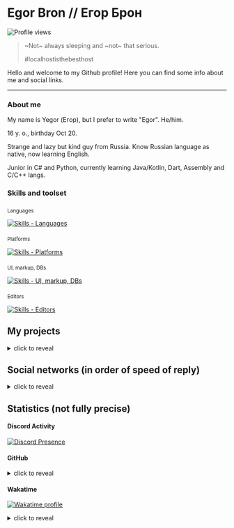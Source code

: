 # Egor Bron // Егор Брон
<!--<img src="https://avatars.githubusercontent.com/u/71507444?s=64" style="border-radius: 4px;" alt="Avatar">-->

<!--[![ko-fi](https://ko-fi.com/img/githubbutton_sm.svg)](https://ko-fi.com/egorbron)-->
![Profile views](https://komarev.com/ghpvc/?username=EgorBron&color=4c10cc&style=flat-square)
> ~Not~ always sleeping and ~not~ that serious.
> 
> #localhostisthebesthost

Hello and welcome to my Github profile! Here you can find some info about me and social links.

<hr>

### About me
My name is Yegor (Егор), but I prefer to write "Egor". He/him.

16 y. o., birthday Oct 20.

Strange and lazy but kind guy from Russia. Know Russian language as native, now learning English<!--, want to learn Interslavic and Chinese-->.

Junior in C# and Python, currently learning Java/Kotlin, Dart, Assembly and C/C++ langs.

### Skills and toolset

<sub>Languages</sub>

[![Skills - Languages](https://skillicons.dev/icons?i=cs,py,lua,bash,,dart,c,cpp,kotlin,js,ts)](/)

<sub>Platforms</sub>

[![Skills - Platforms](https://skillicons.dev/icons?i=git,github,dotnet,docker,cmake,gradle,bots,wasm,linux)](/)

<sub>UI, markup, DBs</sub>

[![Skills - UI, markup, DBs](https://skillicons.dev/icons?i=flutter,bootstrap,jquery,godot,unity,,md,html,css,svg,,mongodb,postgres,sqlite)](/)

<sub>Editors</sub>

[![Skills - Editors](https://skillicons.dev/icons?i=visualstudio,vscode,idea,ps,blender,au,pr,ae,figma)](/)

<!--
<details><summary>Toolset</summary>
 
 * 2D Design
   * Adobe Photoshop (CC 2015 and CC 2022)
   * Figma (latest)
 * 3D design
   * Cinema 4D r20-r21
   * Blender (2.8, 3.3)
 * Video-related
   * OBS Studio (28+)
   * Adobe Premiere Pro (CC 2022)
   * Adobe After Effects (CC 2022)
 * Music/audio
   * Adobe Audition (CC 2014, CC 2022)
   * MuseScore 3
   * Embers (latest)
 * Networking
   * PuTTY (latest)
   * Hamachi (2.2)
   * BurpSuite Community (2022+)
   * Postman (10+)
   * Fiddler Classic (5.0)
 * Personalization
   * Rainmeter (latest)
   * KeyGo (latest)
   * Notifications Visualizer (latest)
   * PowerToys (latest)
 * Programming
   * Languages
     * Python (3.11.3, 3.9.6, 2.7, mainly 3.11.3)
     * .NET (4.8 Framework, 5.0-7.0 Core, mainly 7.0)
      * C# (7-11, mainly 10-11)
     * JVM
      * Java (8, 16, 17, mainly 17)
      * Kotlin (1.7)
      * Scala (3.1)
     * C++ (10, 21, mainly 21)
     * Lua (5.4)
     * Dart (2.18)
     * Web-related (HTML, CSS, JS)
   * Databases
     * MongoDB (5.0 Enteripse)
     * SQLite
   * Editors & IDEs
     * Visual Studio 2022 (17)
     * Visual Studio Code (latest)
     * Android Studio (2021.3)
     * IntelliJ IDEA (2022.2)
     * Notepad++ (latest)
   * Game engines
     * Godot (4.0)
     * Unity (2017, 2021, mostly 2017)
   * Reverse engineering tools
     * dnSpyEx (latest)
     * ImHex (latest)
     * Cheat Engine (latest)
     * Resource Hacker (latest)
     * cpp2il
   * Mod APIs
     * Fabric (Minecraft) (latest)
     * BSPIA (Beat Saber and other Unity Mono-backend games) (latest)
     * Melon Loader (Unity) (latest)
</details>
<hr>
-->

## My projects
<details><summary>click to reveal</summary>

> Here are all the projects that I work on or have worked on recently.
>
> If ✔ is after project name - this project is finished, 🥶 - project is temporarily unmaintained.

###### Personal projects
  * 📄 [Some GitHub Gists](https://gist.github.com/EgorBron)
  * 📦 [AutoJPPRooms (private)](https://github.com/EgorBron/AutoJPPRooms) - automated livestream for Jackbox Party Packs (DESrv plugin)
  * 🔌 [SocketSaber](https://github.com/EgorBron/SocketSaber) - mod and library that allows you to open localhost TCP socket with lots of your current BS activity
  * 😺 [anekos](https://github.com/EgorBron/anekos)✔ - simple and shitty async Nekos.life API interactor 
  * 🚇 [How Long On Subway](https://github.com/EgorBron/HowLongOnSubway)🥶 - subway travel time calculator
  * 🖼 [BSDRP](https://github.com/EgorBron/BSDRP) - DRP (Discord Rich Presence) implementation for Beat Saber
  * 🎋 [GrasscutterCommandGenerator](https://github.com/EgorBron/GrasscutterCommandGenerator)🥶 - fork of [GrasscutterCommandGenerator](https://github.com/jie65535/GrasscutterCommandGenerator) with few new features and translations fixes
  * 🏞 [TurfTooley](https://github.com/EgorBron/TurfTooley) (private) - completely reinvented GrasscutterCommandGenerator, mod manager and launcher made with Avalonia and some turf
  * 🙀 [WHAT THE CAT?!](https://github.com/EgorBron/WHAT-THE-CAT)✔ - joke "virus" that spams with cat images (and not only cats)
  * 🎣 [Trapp](https://github.com/EgorBron/Trapp)🥶 - Android app what can help interact with "APIs that returns random images"
  * 💽 [EasyDriveIcon](https://github.com/EgorBron/EasyDriveIcon)✔ - util for change drive icon in Windows explorer
  * 📸 [ae2gd](https://github.com/EgorBron/ae2gd)🥶 - plugin for After Effects that imports composition to Geometry Dash level
  * 🌋 [XGauntlet](https://github.com/EgorBron/XGauntlet) - Geode mod for Geometry Dash that helps to add more "gauntlets"
  * 〽 [BlenderMoGraph](https://github.com/EgorBron/BlenderMoGraph)🥶 - addon for Blender that provides tools related to easy work with motion grpahics
  * 🦠 [PIMS](https://github.com/EgorBron/PIMS)🥶 - custom server for Plague Inc. (DESrv plugin)
  * 🧵 [fastpath](https://github.com/EgorBron/fastpath)🥶 - easy way to add something to PATH env. variable using CLI
  * 🗡 [SKMS](https://github.com/EgorBron/SKMS)🥶 - custom server for Soul Knight (DESrv plugin)

###### [Blusutils](https://github.com/Blusutils/) projets
  * 🥫 [DESrv](https://github.com/Blusutils/DESrv) - Dedicated Extendible Server for usage in different tasks
  * 🌄 [DESCEndLib](https://github.com/Blusutils/DESCEndLib)✔ - multipurposal .NET library
  * 🔍 [DESrv Plugin Example](https://github.com/Blusutils/desrv-pdk-example) - example plugin for DESrv using PDK
  * ⚙ [Blusutils Python library](https://github.com/Blusutils/blusutilspy)✔ - library with random functionality
  * 💧 Niquid (private)🥶 - yet another logic game
  * 🌐 [SimpleTranslate (private, but will open soon)](https://github.com/Blusutils/SimpleTranslate)🥶 - simple web CAT tool and translations hosting
  * 📝 [Art Prompt Challenge](https://github.com/Blusutils/ArtPromptChallenge)🥶 - artwork theme prompt generator for "creating whatever you want (if you want too much)"
  * 🔥 Elemheadz (private)🥶 - yet another platformer game
  * 📰 [Blusutils Newscenter (private)](https://github.com/Blusutils/Newscenter)🥶 - IfTTT-like news crossposting solution
  * 👷‍♀️ [AniTycoon (private)](https://github.com/Blusutils/AniTycoon) - yet another Discord bot

 ###### Blusutils [Firoapps](https://github.com/Firoapps)
   * 📹 [CaptureExp (private)](https://github.com/Firoapps/CaptureExp)🥶 - shitty motion capture implementation for VR and exportion to some 3D software
   * 🎆 [Firogram (private)](https://github.com/Firoapps/Firogram) - cross-platform Telegram client implementation on Flutter for developers and enthusiasts
   * 📨 [Migratail (private)](https://github.com/Firoapps/Migratail) - helps to migrate from old mail services, browsers or systems
 
###### Blusutils x [SyrDB](https://github.com/syrdb)
  * 🗄 [BDSF.NET](https://github.com/Blusutils/BDSF.NET)🥶 - *Binary Data Store Format* implementation for .NET
  * 🍕 [SyrD.NET](https://github.com/syrdb/SyrD.NET)🥶 - [SyrDB](https://github.com/syrdb/SyrDB) driver for .NET
  * 🧀 [SyrBot](https://github.com/Blusutils/Syr) - Discord bot with great functionality
  * 🔁 [RouC](https://github.com/Blusutils/RouC)🥶 - the web anonymous **Rou**lette **C**hat
</details>

## Social networks (in order of speed of reply)
<details><summary>click to reveal</summary>

> **Warning**: please just join the related community (server, channel, etc.) if it exists. And if you sent friend request, describe what are you want as completly as you can. **NO QUESTIONS ABOUT PYTHON OR DISCORD BOTS!**

[Discord (Егор Брон#3443)](https://discord.com/users/555638466365489172) or [Discord Server](https://discord.gg/bJkW8SSEeY)

[Telegram DM (@egorbronn)](https://t.me/egorbronn) or [channel (@egorbron_sleep, RU)](https://t.me/egorbron_sleep) 

[YouTube (@EgorBron)](https://youtube.com/@EgorBron)

[Steam](https://steamcommunity.com/id/EgorBronn/)

[DonationAlerts](https://www.donationalerts.com/c/egorbron)

[E-mail (egorbron@inbox.ru)](mailto:egorbron@inbox.ru)

[VK (@egorbronn)](https://vk.com/egorbronn) (inactive, may not reply) 

[osu!profile](https://osu.ppy.sh/users/15136301) (noreply)

[Itch](https://egorbron.itch.io/) (noreply)

[Ko-fi](https://ko-fi.com/egorbron) (noreply)

*More links will appear soon...*
</details>

## Statistics (not fully precise)

#### Discord Activity

<a href="https://discord.com/users/555638466365489172">
  <img
    src="https://lanyard.cnrad.dev/api/555638466365489172?idleMessage=Doing%20nothing"
    alt="Discord Presence"
    width=300
  />
</a>

#### GitHub
<details><summary>click to reveal</summary>
 
<!--
![Stats](https://github-readme-stats.vercel.app/api?username=EgorBron&show_icons=true&theme=tokyonight&bg_color=000000&title_color=ebebeb&text_color=cbcbcb)

![Top Langs](https://github-readme-stats.vercel.app/api/top-langs/?username=EgorBron&layout=compact&theme=codeSTACKr)-->

![Metrics](/github-metrics.svg)

![Metrics Blusutils](/github-metrics-blusutils.svg)
 
</details>

#### Wakatime

[![Wakatime profile](https://wakatime.com/badge/user/0d335b7c-5fc4-4716-9e58-4e0d11be214d.svg?style=flat-square)](https://wakatime.com/@EgorBron)

<details><summary>click to reveal</summary>
<img
  src="https://wakatime.com/share/@EgorBron/e276a505-ff9f-4cb2-885f-778f074830ee.svg"
  alt="Wakatime stats - Languages"
  width=500
/>
<img
  src="https://wakatime.com/share/@EgorBron/98a0f5cf-84cc-433d-81fa-f5fcb834b626.svg"
  alt="Wakatime stats - Editors"
  width=500
/>
 </details>
